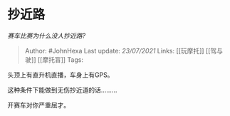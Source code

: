 # 抄近路
*赛车比赛为什么没人抄近路?*

> Author: #JohnHexa
Last update: *23/07/2021* 
Links:  [[玩摩托]] [[驾与驶]] [[摩托盲]]
Tags:  

 
头顶上有直升机直播，车身上有GPS。

这种条件下能做到无伤抄近道的话………

开赛车对你严重屈才。



